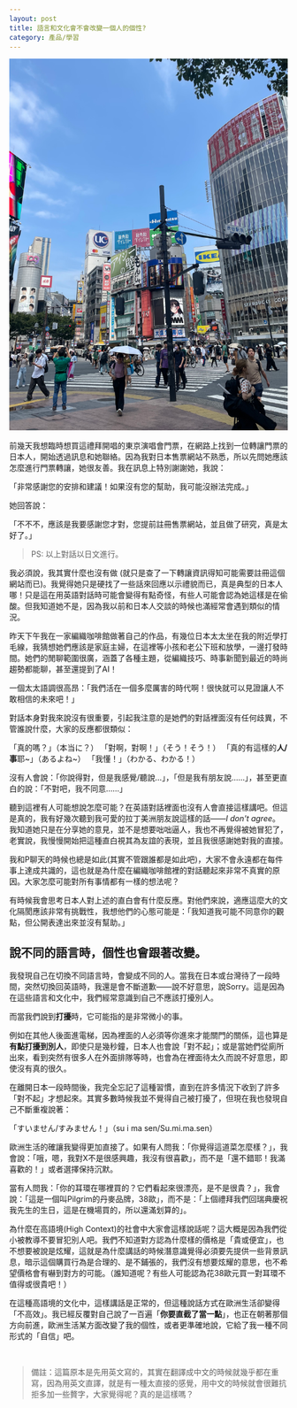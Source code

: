 ```yaml
---
layout: post
title: 語言和文化會不會改變一個人的個性?
category: 產品/學習
---
```


![](/assets/img/shibuya.png)<br/>


前幾天我想臨時想買這禮拜開唱的東京演唱會門票，在網路上找到一位轉讓門票的日本人，開始透過訊息和她聯絡。因為我對日本售票網站不熟悉，所以先問她應該怎麼進行門票轉讓，她很友善。我在訊息上特別謝謝她，我說：

「非常感謝您的安排和建議！如果沒有您的幫助，我可能沒辦法完成。」

她回答說：

「不不不，應該是我要感謝您才對，您提前註冊售票網站，並且做了研究，真是太好了。」

> PS: 以上對話以日文進行。

我必須說，我其實什麼也沒有做 (就只是查了一下轉讓資訊得知可能需要註冊這個網站而已)。我覺得她只是硬找了一些話來回應以示禮貌而已，真是典型的日本人哪！只是這在用英語對話時可能會變得有點奇怪，有些人可能會認為她這樣是在偷酸。但我知道她不是，因為我以前和日本人交談的時候也滿經常會遇到類似的情況。

昨天下午我在一家編織咖啡館做著自己的作品，有幾位日本太太坐在我的附近學打毛線，我猜想她們應該是家庭主婦，在這裡等小孩和老公下班和放學，一邊打發時間。她們的閒聊範圍很廣，涵蓋了各種主題，從編織技巧、時事新聞到最近的時尚趨勢都能聊，甚至還提到了AI！

一個太太語調很高昂：「我們活在一個多麼厲害的時代啊！很快就可以見證讓人不敢相信的未來吧！」

對話本身對我來說沒有很重要，引起我注意的是她們的對話裡面沒有任何歧異，不管誰說什麼，大家的反應都很類似：

「真的嗎？」（本当に？）
「對啊，對啊！」（そう！そう！）
「真的有這樣的**人/事**耶~」（あるよね~）
「我懂！」（わかる、わかる！）

沒有人會說：「你說得對，但是我感覺/聽說...」，「但是我有朋友說……」，甚至更直白的說：「不對吧，我不同意……」

聽到這裡有人可能想說怎麼可能？在英語對話裡面也沒有人會直接這樣講吧。但這是真的，我有好幾次聽到我可愛的拉丁美洲朋友說這樣的話——*I don't agree*。我知道她只是在分享她的意見，並不是想要咄咄逼人，我也不再覺得被她冒犯了，老實說，我慢慢開始把這種直白視其為友誼的表現，並且我很感謝她對我的直接。

我和P聊天的時候也總是如此(其實不管跟誰都是如此吧)，大家不會永遠都在每件事上達成共識的，這也就是為什麼在編織咖啡館裡的對話聽起來非常不真實的原因。大家怎麼可能對所有事情都有一樣的想法呢？

有時候我會思考日本人對上述的直白會有什麼反應。對他們來說，適應這麼大的文化隔閡應該非常有挑戰性，我想他們的心態可能是：「我知道我可能不同意你的觀點，但公開表達出來並沒有幫助。」

## 說不同的語言時，個性也會跟著改變。

我發現自己在切換不同語言時，會變成不同的人。當我在日本或台灣待了一段時間，突然切換回英語時，我還是會不斷道歉——說不好意思，說Sorry。這是因為在這些語言和文化中，我們經常意識到自己不應該打擾別人。

而當我們說到**打擾**時，它可能指的是非常微小的事。

例如在其他人後面進電梯，因為裡面的人必須等你進來才能關門的關係，這也算是**有點打擾到別人**，即使只是幾秒鐘，日本人也會說「對不起」；或是當她們從廁所出來，看到突然有很多人在外面排隊等時，也會為在裡面待太久而說不好意思，即使沒有真的很久。



在離開日本一段時間後，我完全忘記了這種習慣，直到在許多情況下收到了許多「對不起」才想起來。其實多數時候我並不覺得自己被打擾了，但現在我也發現自己不斷重複說著：

「すいません/すみません！」（su i ma sen/Su.mi.ma.sen）

歐洲生活的確讓我變得更加直接了。如果有人問我：「你覺得這道菜怎麼樣？」，我會說：「哦，嗯，我對X不是很感興趣，我沒有很喜歡」，而不是「還不錯耶！我滿喜歡的！」或者選擇保持沉默。

當有人問我：「你的耳環在哪裡買的？它們看起來很漂亮，是不是很貴？」，我會說：「這是一個叫Pilgrim的丹麥品牌，38歐」，而不是：「上個禮拜我們回瑞典慶祝我先生的生日，這是在機場買的，所以還滿划算的」。

為什麼在高語境(High Context)的社會中大家會這樣說話呢？這大概是因為我們從小被教導不要冒犯別人吧。我們不知道對方認為什麼樣的價格是「貴或便宜」，也不想要被說是炫耀，這就是為什麼講話的時候潛意識覺得必須要先提供一些背景訊息，暗示這個購買行為是合理的、是不鋪張的，我們沒有想要炫耀的意思，也不希望價格會有嚇到對方的可能。（誰知道呢？有些人可能認為花38歐元買一對耳環不值得或很貴吧！）

在這種高語境的文化中，這樣講話是正常的，但這種說話方式在歐洲生活卻變得「不高效」。我已經反覆對自己說了一百遍「**你要直截了當一點**」，也正在朝著那個方向前進，歐洲生活某方面改變了我的個性，或者更準確地說，它給了我一種不同形式的「自信」吧。

<br/>

> 備註：這篇原本是先用英文寫的，其實在翻譯成中文的時候就幾乎都在重寫，因為用英文直譯，就是有一種太直接的感覺，用中文的時候就會很難抗拒多加一些贅字，大家覺得呢？真的是這樣嗎？







